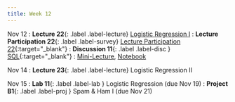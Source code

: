 ```yaml
---
title: Week 12
---
```



Nov 12
: **Lecture 22**{: .label .label-lecture} [Logistic Regression I](lecture/lec22)
: **Lecture Participation 22**{: .label .label-survey} [Lecture Participation 22](https://app.sli.do/event/2puuwxqySPeoQTWmN82UZS/embed/polls/ba21ce06-d4aa-4c46-a271-8a1e351f1092){:target="_blank"}
: **Discussion 11**{: .label .label-disc } [SQL](https://drive.google.com/file/d/1KA2LaUMvAyzS0JDHDMMBOtw8YMRDNMN1/view?usp=sharing){:target="_blank"}
    : [Mini-Lecture](https://youtu.be/ZFq_yelFhDY), [Notebook](https://data100.datahub.berkeley.edu/hub/user-redirect/git-pull?repo=https%3A%2F%2Fgithub.com%2FDS-100%2Ffa24-student&urlpath=lab%2Ftree%2Ffa24-student%2Fdisc%2Fdisc11%2Fdisc11_blank.ipynb&branch=main)
    
Nov 14
: **Lecture 23**{: .label .label-lecture} Logistic Regression II


Nov 15
: **Lab 11**{: .label .label-lab }  Logistic Regression (due Nov 19)
: **Project B1**{: .label .label-proj } Spam & Ham I (due Nov 21)